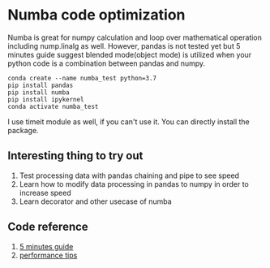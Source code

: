 # Numba code optimization
Numba is great for numpy calculation and loop over mathematical operation including nump.linalg as well. However, pandas is not tested yet but 5 minutes guide suggest blended mode(object mode) is utilized when your python code is a combination between pandas and numpy.

```
conda create --name numba_test python=3.7
pip install pandas 
pip install numba
pip install ipykernel
conda activate numba_test
```
I use timeit module as well, if you can't use it. You can directly install the package.

## Interesting thing to try out
1. Test processing data with pandas chaining and pipe to see speed
2. Learn how to modify data processing in pandas to numpy in order to increase speed
3. Learn decorator and other usecase of numba
## Code reference
1. [5 minutes guide](https://numba.readthedocs.io/en/stable/user/5minguide.html)
2. [performance tips](https://numba.readthedocs.io/en/stable/user/performance-tips.html#performance-tips)